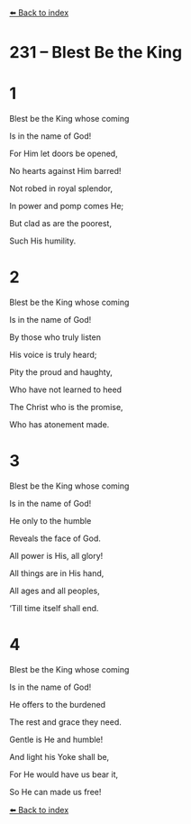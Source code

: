 [⬅️ Back to index](../README.md)

# 231 – Blest Be the King





# 1

Blest be the King whose coming

Is in the name of God!

For Him let doors be opened,

No hearts against Him barred!

Not robed in royal splendor,

In power and pomp comes He;

But clad as are the poorest,

Such His humility.



# 2

Blest be the King whose coming

Is in the name of God!

By those who truly listen

His voice is truly heard;

Pity the proud and haughty,

Who have not learned to heed

The Christ who is the promise,

Who has atonement made.



# 3

Blest be the King whose coming

Is in the name of God!

He only to the humble

Reveals the face of God.

All power is His, all glory!

All things are in His hand,

All ages and all peoples,

‘Till time itself shall end.



# 4

Blest be the King whose coming

Is in the name of God!

He offers to the burdened

The rest and grace they need.

Gentle is He and humble!

And light his Yoke shall be,

For He would have us bear it,

So He can made us free!

[⬅️ Back to index](../README.md)
